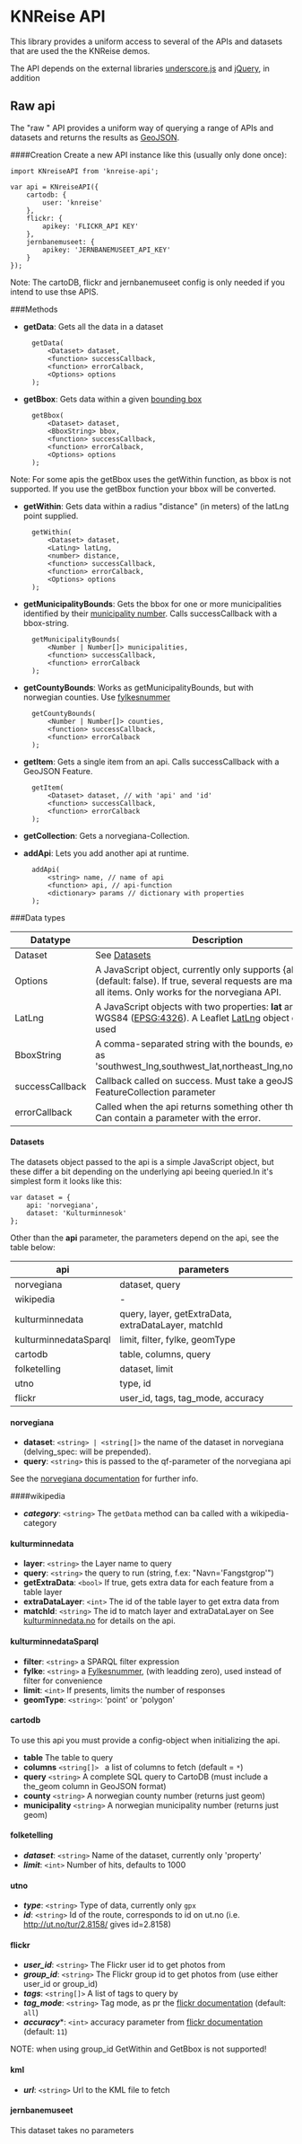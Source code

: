 KNReise API
===================


This library provides a uniform access to several of the APIs and datasets that are used the the KNReise demos.

The API depends on the external libraries [underscore.js][underscore] and [jQuery][jquery], in addition 

[underscore]: http://underscorejs.org
[jquery]: https://jquery.com

Raw api
----------
The "raw " API provides a uniform way of querying a range of APIs and datasets and returns the results as [GeoJSON][geojson]. 

[geojson]: http://geojson.org

####Creation
Create a new API instance like this (usually only done once):

    import KNreiseAPI from 'knreise-api';

    var api = KNreiseAPI({
        cartodb: {
            user: 'knreise'
        },
        flickr: {
            apikey: 'FLICKR_API KEY'
        },
        jernbanemuseet: {
            apikey: 'JERNBANEMUSEET_API_KEY'
        }
    });

Note: The cartoDB, flickr and jernbanemuseet config is only needed if you intend to use thse
APIS.


###Methods

* **getData**: Gets all the data in a dataset

        getData(
            <Dataset> dataset,
            <function> successCallback,
            <function> errorCalback,
            <Options> options
        );
        
* **getBbox**: Gets data within a given [bounding box][bbox]
        
        getBbox(
            <Dataset> dataset,
            <BboxString> bbox,
            <function> successCallback,
            <function> errorCalback,
            <Options> options
        );
Note: For some apis the getBbox uses the getWithin function, as bbox is not supported. If you use the getBbox function your bbox will be converted. 
        

* **getWithin**:  Gets data within a radius "distance" (in meters) of the latLng point supplied.
        
        getWithin(
            <Dataset> dataset,
            <LatLng> latLng,
            <number> distance,
            <function> successCallback,
            <function> errorCalback,
            <Options> options
        );
        
* **getMunicipalityBounds**: Gets the bbox for one or more municipalities identified by their [municipality number][kommunenummer]. Calls successCallback with a bbox-string.

        getMunicipalityBounds(
            <Number | Number[]> municipalities,
            <function> successCallback,
            <function> errorCalback
        );

* **getCountyBounds**: Works as getMunicipalityBounds, but with norwegian counties. Use [fylkesnummer][fylkesnummer]

        getCountyBounds(
            <Number | Number[]> counties,
            <function> successCallback,
            <function> errorCalback
        );
      
* **getItem**: Gets a single item from an api. Calls successCallback with a GeoJSON Feature.

        getItem(
            <Dataset> dataset, // with 'api' and 'id'
            <function> successCallback,
            <function> errorCalback
        );

* **getCollection**: Gets a norvegiana-Collection.


* **addApi**: Lets you add another api at runtime.

        addApi(
            <string> name, // name of api
            <function> api, // api-function
            <dictionary> params // dictionary with properties
        );

###Data types

| Datatype   | Description                                                                                     |
|------------|-------------------------------------------------------------------------------------------------|
| Dataset    | See [Datasets](#datasets)                                                                       |
| Options    | A JavaScript object, currently only supports {allPages: <bool>} (default: false). If true, several requests are made to get all items. Only works for the norvegiana API.|
| LatLng     | A JavaScript objects with two properties: __lat__ and __lng__ in WGS84 ([EPSG:4326][4326]). A Leaflet [LatLng][leaflet-latlng] object can be used|
| BboxString | A comma-separated string with the bounds, expressed as 'southwest_lng,southwest_lat,northeast_lng,northeast_lat'           |
| successCallback| Callback called on success. Must take a geoJSon FeatureCollection parameter |
| errorCallback  | Called when the api returns something other than ``200 OK``. Can contain a parameter with the error.

#### <a name="datasets">Datasets</a>
The datasets object passed to the api is a simple JavaScript object, but these differ a bit depending on the underlying api beeing queried.In it's simplest form it looks like this:

    var dataset = {
        api: 'norvegiana',
        dataset: 'Kulturminnesok'
    };

Other than the __api__ parameter, the parameters depend on the api, see the table below:


| api                   | parameters                                           |
|-----------------------|------------------------------------------------------|
| norvegiana            | dataset, query                                       |
| wikipedia             | -                                                    |
| kulturminnedata       | query, layer, getExtraData, extraDataLayer, matchId  |
| kulturminnedataSparql | limit, filter, fylke, geomType                       |
| cartodb               | table, columns, query                                |
| folketelling          | dataset, limit                                       |
| utno                  | type, id                                             |
| flickr                | user_id, tags, tag_mode, accuracy                    |



#### norvegiana
* **dataset**: ``<string> | <string[]>`` the name of the dataset in norvegiana (delving_spec: will be prepended). 
* **query**:  ``<string>`` this is passed to the qf-parameter of the norvegiana api

See the [norvegiana documentation][norvegiana-doc] for further info.


####wikipedia
* ***category***: ``<string>`` The ``getData`` method can ba called with a wikipedia-category


#### kulturminnedata
* **layer**:  ``<string>`` the Layer name to query
* **query**:  ``<string>`` the query to run (string, f.ex: "Navn='Fangstgrop'")
* **getExtraData**: ``<bool>`` If true, gets extra data for each feature from a table layer
* **extraDataLayer**: ``<int>`` The id of the table layer to get extra data from
* **matchId**: ``<string>`` The id to match layer and extraDataLayer on
See [kulturminnedata.no][kulturminedata] for details on the api.


#### kulturminnedataSparql
* **filter**: ``<string>`` a SPARQL filter expression
* **fylke**: ``<string>`` a [Fylkesnummer][fylkesnummer], (with leadding zero), used instead of filter for convenience
* **limit**: ``<int>`` If presents, limits the number of responses
* **geomType**: ``<string>``: 'point' or 'polygon'


#### cartodb
To use this api you must provide a config-object when initializing the api.
* **table** The table to query
* **columns** ``<string[]> `` a list of columns to fetch (default = ``*``)
* **query** ``<string>`` A complete SQL query to CartoDB (must include a the_geom column in GeoJSON format)
* **county** ``<string>`` A norwegian county number (returns just geom)
* **municipality** ``<string>`` A norwegian municipality number (returns just geom)

#### folketelling
* ***dataset***: ``<string>`` Name of the dataset, currently only 'property'
* ***limit***: ``<int>`` Number of hits, defaults to 1000

#### utno
* ***type***: ``<string>`` Type of data, currently only ``gpx``
* ***id***: ``<string>`` Id of the route, corresponds to id on ut.no (i.e. http://ut.no/tur/2.8158/ gives id=2.8158)

#### flickr
* ***user_id***: ``<string>`` The Flickr user id to get photos from
* ***group_id***: ``<string>`` The Flickr group id to get photos from (use either user_id or group_id)
* ***tags***: ``<string[]>`` A list of tags to query by
* ***tag_mode***: ``<string>`` Tag mode, as pr the [flickr documentation][flickrdoc] (default: ``all``)
* ***accuracy****: ``<int>`` accuracy parameter from [flickr documentation][flickrdoc] (default: ``11``)

NOTE: when using group_id GetWithin and GetBbox is not supported!

#### kml
* ***url***: ``<string>`` Url to the KML file to fetch

#### jernbanemuseet
This dataset takes no parameters


[bbox]: http://en.wikipedia.org/wiki/Minimum_bounding_box
[4326]: http://epsg.io/4326
[leaflet-latlng]: http://leafletjs.com/reference.html#latlng
[norvegiana-doc]: https://norvegianablog.wordpress.com/api-eksempler/
[kulturminedata]: http://www.kulturminnedata.no/api.html 
[kommunenummer]: http://no.wikipedia.org/wiki/Kommunenummer
[fylkesnummer]: http://no.wikipedia.org/wiki/Fylkesnummer
[flickrdoc]: https://www.flickr.com/services/api/flickr.photos.search.html
